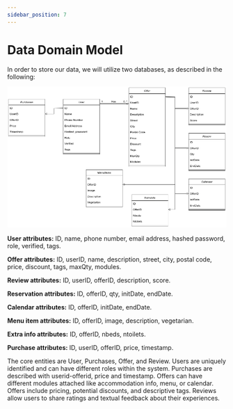 ```yaml
---
sidebar_position: 7
---
```


# Data Domain Model

In order to store our data, we will utilize two databases, as described in the following:

![Data Domain Model](../../../static/img/data_domain_model.png)

**User attributes:** ID, name, phone number, email address, hashed password, role, verified, tags.

**Offer attributes:** ID, userID, name, description, street, city, postal code, price, discount, tags, maxQty, modules.

**Review attributes:** ID, userID, offerID, description, score.

**Reservation attributes:** ID, offerID, qty, initDate, endDate.

**Calendar attributes:** ID, offerID, initDate, endDate.

**Menu item attributes:** ID, offerID, image, description, vegetarian.

**Extra info attributes:** ID, offerID, nbeds, ntoilets.

**Purchase attributes:** ID, userID, offerID, price, timestamp.

The core entities are User, Purchases, Offer, and Review. Users are uniquely identified and can have different roles within the system. Purchases are described with userid-offerid, price and timestamp. Offers can have different modules attached like accommodation info, menu, or calendar. Offers include pricing, potential discounts, and descriptive tags. Reviews allow users to share ratings and textual feedback about their experiences.
